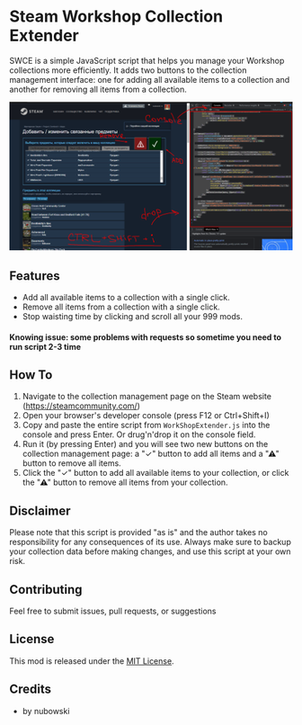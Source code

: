 # Steam Workshop Collection Extender

SWCE is a simple JavaScript script that helps you manage your Workshop collections more efficiently. It adds two buttons to the collection management interface: one for adding all available items to a collection and another for removing all items from a collection.

![Screenshot](SWCE.png)

## Features

- Add all available items to a collection with a single click.
- Remove all items from a collection with a single click.
- Stop waisting time by clicking and scroll all your 999 mods.

#### Knowing issue: some problems with requests so sometime you need to run script 2-3 time

## How To

1. Navigate to the collection management page on the Steam website (https://steamcommunity.com/)
2. Open your browser's developer console (press F12 or Ctrl+Shift+I)
3. Copy and paste the entire script from `WorkShopExtender.js` into the console and press Enter. Or drug'n'drop it on the console field.
4. Run it (by pressing Enter) and you will see two new buttons on the collection management page: a "✓" button to add all items and a "⚠" button to remove all items.
5. Click the "✓" button to add all available items to your collection, or click the "⚠" button to remove all items from your collection.

## Disclaimer

Please note that this script is provided "as is" and the author takes no responsibility for any consequences of its use. Always make sure to backup your collection data before making changes, and use this script at your own risk.

## Contributing

Feel free to submit issues, pull requests, or suggestions

## License

This mod is released under the [MIT License](LICENSE).

## Credits

- by nubowski
